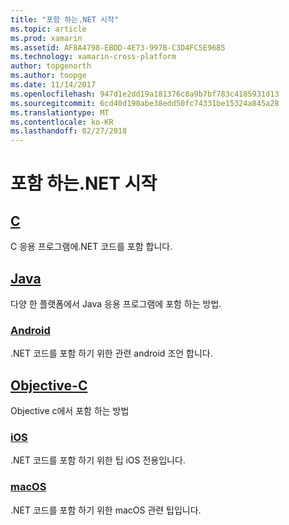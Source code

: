 ```yaml
---
title: "포함 하는.NET 시작"
ms.topic: article
ms.prod: xamarin
ms.assetid: AF8A4798-EBDD-4E73-997B-C3D4FC5E9685
ms.technology: xamarin-cross-platform
author: topgenorth
ms.author: toopge
ms.date: 11/14/2017
ms.openlocfilehash: 947d1e2dd19a181376c8a9b7bf783c4185931d13
ms.sourcegitcommit: 6cd40d190abe38edd50fc74331be15324a845a28
ms.translationtype: MT
ms.contentlocale: ko-KR
ms.lasthandoff: 02/27/2018
---
```

# <a name="getting-started-with-net-embedding"></a>포함 하는.NET 시작

## <a name="ccmd"></a>[C](c.md)

C 응용 프로그램에.NET 코드를 포함 합니다.

## <a name="javajavaindexmd"></a>[Java](java/index.md)

다양 한 플랫폼에서 Java 응용 프로그램에 포함 하는 방법.

### <a name="androidjavaandroidmd"></a>[Android](java/android.md)

.NET 코드를 포함 하기 위한 관련 android 조언 합니다.

## <a name="objective-cobjective-cindexmd"></a>[Objective-C](objective-c/index.md)

Objective c에서 포함 하는 방법

### <a name="iosobjective-ciosmd"></a>[iOS](objective-c/ios.md)

.NET 코드를 포함 하기 위한 팁 iOS 전용입니다.

### <a name="macosobjective-cmacosmd"></a>[macOS](objective-c/macos.md)

.NET 코드를 포함 하기 위한 macOS 관련 팁입니다.
